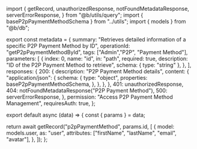 import {
  getRecord,
  unauthorizedResponse,
  notFoundMetadataResponse,
  serverErrorResponse,
} from "@b/utils/query";
import { baseP2pPaymentMethodSchema } from "../utils";
import { models } from "@b/db";

export const metadata = {
  summary:
    "Retrieves detailed information of a specific P2P Payment Method by ID",
  operationId: "getP2pPaymentMethodById",
  tags: ["Admin","P2P", "Payment Method"],
  parameters: [
    {
      index: 0,
      name: "id",
      in: "path",
      required: true,
      description: "ID of the P2P Payment Method to retrieve",
      schema: { type: "string" },
    },
  ],
  responses: {
    200: {
      description: "P2P Payment Method details",
      content: {
        "application/json": {
          schema: {
            type: "object",
            properties: baseP2pPaymentMethodSchema,
          },
        },
      },
    },
    401: unauthorizedResponse,
    404: notFoundMetadataResponse("P2P Payment Method"),
    500: serverErrorResponse,
  },
  permission: "Access P2P Payment Method Management",
  requiresAuth: true,
};

export default async (data) => {
  const { params } = data;

  return await getRecord("p2pPaymentMethod", params.id, [
    {
      model: models.user,
      as: "user",
      attributes: ["firstName", "lastName", "email", "avatar"],
    },
  ]);
};
